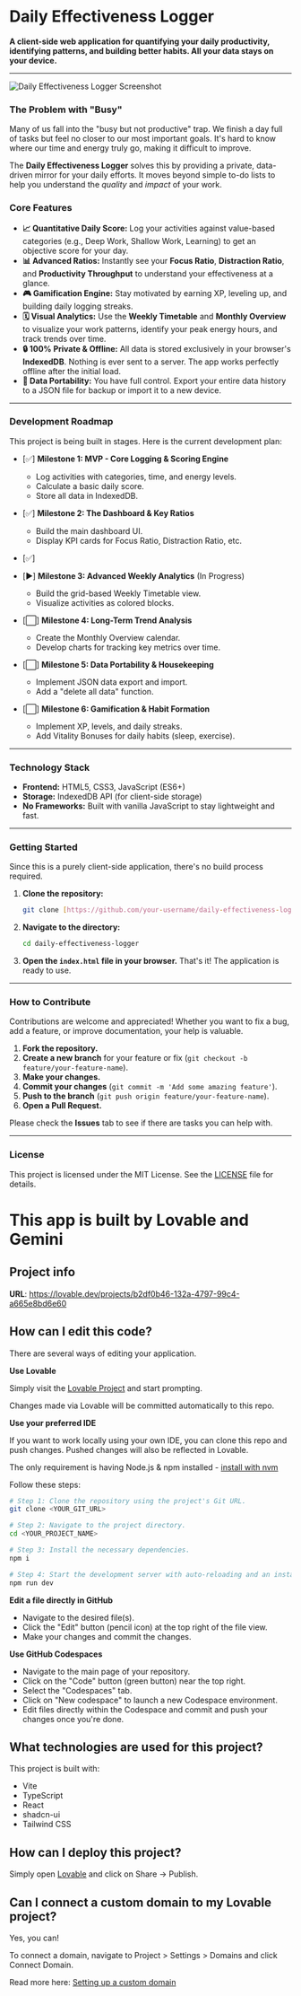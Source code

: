 # Daily Effectiveness Logger

**A client-side web application for quantifying your daily productivity, identifying patterns, and building better habits. All your data stays on your device.**

---

![Daily Effectiveness Logger Screenshot](https://placehold.co/800x450/1e293b/ffffff?text=App+Screenshot+Here)

### The Problem with "Busy"
Many of us fall into the "busy but not productive" trap. We finish a day full of tasks but feel no closer to our most important goals. It's hard to know where our time and energy truly go, making it difficult to improve.

The **Daily Effectiveness Logger** solves this by providing a private, data-driven mirror for your daily efforts. It moves beyond simple to-do lists to help you understand the *quality* and *impact* of your work.

### Core Features

* **📈 Quantitative Daily Score:** Log your activities against value-based categories (e.g., Deep Work, Shallow Work, Learning) to get an objective score for your day.
* **📊 Advanced Ratios:** Instantly see your **Focus Ratio**, **Distraction Ratio**, and **Productivity Throughput** to understand your effectiveness at a glance.
* **🎮 Gamification Engine:** Stay motivated by earning XP, leveling up, and building daily logging streaks.
* **🗓️ Visual Analytics:** Use the **Weekly Timetable** and **Monthly Overview** to visualize your work patterns, identify your peak energy hours, and track trends over time.
* **🔒 100% Private & Offline:** All data is stored exclusively in your browser's **IndexedDB**. Nothing is ever sent to a server. The app works perfectly offline after the initial load.
* **💼 Data Portability:** You have full control. Export your entire data history to a JSON file for backup or import it to a new device.

---

### Development Roadmap

This project is being built in stages. Here is the current development plan:

* [✅] **Milestone 1: MVP - Core Logging & Scoring Engine**
    * Log activities with categories, time, and energy levels.
    * Calculate a basic daily score.
    * Store all data in IndexedDB.

* [✅] **Milestone 2: The Dashboard & Key Ratios**
    * Build the main dashboard UI.
    * Display KPI cards for Focus Ratio, Distraction Ratio, etc.

* [✅] 

* [▶️] **Milestone 3: Advanced Weekly Analytics** (In Progress)
    * Build the grid-based Weekly Timetable view.
    * Visualize activities as colored blocks.

* [⬜] **Milestone 4: Long-Term Trend Analysis**
    * Create the Monthly Overview calendar.
    * Develop charts for tracking key metrics over time.

* [⬜] **Milestone 5: Data Portability & Housekeeping**
    * Implement JSON data export and import.
    * Add a "delete all data" function.
* [⬜] **Milestone 6: Gamification & Habit Formation**
    * Implement XP, levels, and daily streaks.
    * Add Vitality Bonuses for daily habits (sleep, exercise).
---

### Technology Stack

* **Frontend:** HTML5, CSS3, JavaScript (ES6+)
* **Storage:** IndexedDB API (for client-side storage)
* **No Frameworks:** Built with vanilla JavaScript to stay lightweight and fast.

---

### Getting Started

Since this is a purely client-side application, there's no build process required.

1.  **Clone the repository:**
    ```bash
    git clone [https://github.com/your-username/daily-effectiveness-logger.git](https://github.com/your-username/daily-effectiveness-logger.git)
    ```
2.  **Navigate to the directory:**
    ```bash
    cd daily-effectiveness-logger
    ```
3.  **Open the `index.html` file in your browser.**
    That's it! The application is ready to use.

---

### How to Contribute

Contributions are welcome and appreciated! Whether you want to fix a bug, add a feature, or improve documentation, your help is valuable.

1.  **Fork the repository.**
2.  **Create a new branch** for your feature or fix (`git checkout -b feature/your-feature-name`).
3.  **Make your changes.**
4.  **Commit your changes** (`git commit -m 'Add some amazing feature'`).
5.  **Push to the branch** (`git push origin feature/your-feature-name`).
6.  **Open a Pull Request.**

Please check the **Issues** tab to see if there are tasks you can help with.

---

### License

This project is licensed under the MIT License. See the [LICENSE](LICENSE) file for details.

# This app is built by Lovable and Gemini
## Project info

**URL**: https://lovable.dev/projects/b2df0b46-132a-4797-99c4-a665e8bd6e60

## How can I edit this code?

There are several ways of editing your application.

**Use Lovable**

Simply visit the [Lovable Project](https://lovable.dev/projects/b2df0b46-132a-4797-99c4-a665e8bd6e60) and start prompting.

Changes made via Lovable will be committed automatically to this repo.

**Use your preferred IDE**

If you want to work locally using your own IDE, you can clone this repo and push changes. Pushed changes will also be reflected in Lovable.

The only requirement is having Node.js & npm installed - [install with nvm](https://github.com/nvm-sh/nvm#installing-and-updating)

Follow these steps:

```sh
# Step 1: Clone the repository using the project's Git URL.
git clone <YOUR_GIT_URL>

# Step 2: Navigate to the project directory.
cd <YOUR_PROJECT_NAME>

# Step 3: Install the necessary dependencies.
npm i

# Step 4: Start the development server with auto-reloading and an instant preview.
npm run dev
```

**Edit a file directly in GitHub**

- Navigate to the desired file(s).
- Click the "Edit" button (pencil icon) at the top right of the file view.
- Make your changes and commit the changes.

**Use GitHub Codespaces**

- Navigate to the main page of your repository.
- Click on the "Code" button (green button) near the top right.
- Select the "Codespaces" tab.
- Click on "New codespace" to launch a new Codespace environment.
- Edit files directly within the Codespace and commit and push your changes once you're done.

## What technologies are used for this project?

This project is built with:

- Vite
- TypeScript
- React
- shadcn-ui
- Tailwind CSS

## How can I deploy this project?

Simply open [Lovable](https://lovable.dev/projects/b2df0b46-132a-4797-99c4-a665e8bd6e60) and click on Share -> Publish.

## Can I connect a custom domain to my Lovable project?

Yes, you can!

To connect a domain, navigate to Project > Settings > Domains and click Connect Domain.

Read more here: [Setting up a custom domain](https://docs.lovable.dev/tips-tricks/custom-domain#step-by-step-guide)
